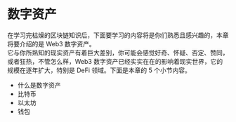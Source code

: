 # 数字资产
在学习完枯燥的区块链知识后，下面要学习的内容将是你们熟悉且感兴趣的，本章将要介绍的是 Web3 数字资产。<br>
它与你所熟知的现实资产有着巨大差别，你可能会感觉好奇、怀疑、否定、赞同，或者狂热，不管怎么样，Web3 数字资产已经实实在在的影响着现实世界，它的规模在逐年扩大，特别是 DeFi 领域。下面是本章的 5 个小节内容。

- 什么是数字资产
- 比特币
- 以太坊
- 钱包

